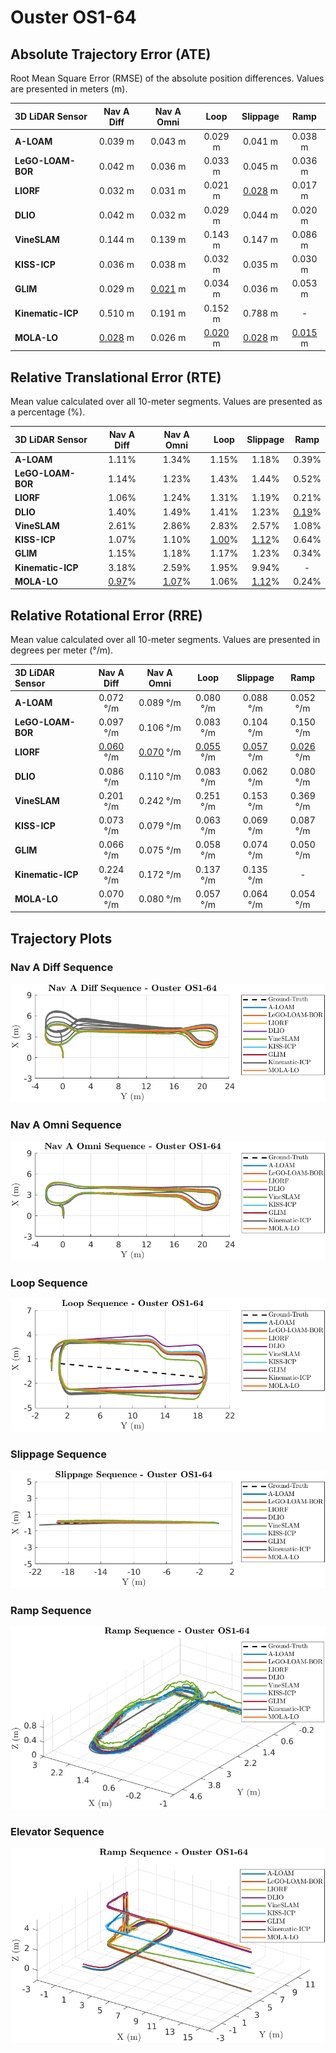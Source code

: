 # Ouster OS1-64

## Absolute Trajectory Error (ATE)

Root Mean Square Error (RMSE) of the absolute position differences. Values are presented in meters (m).

| 3D LiDAR Sensor              | Nav A Diff     | Nav A Omni     | Loop           | Slippage       | Ramp           |
| :--------------------------- | :------------: | :------------: | :------------: | :------------: | :------------: |
| **A-LOAM**                   | 0.039 m        | 0.043 m        | 0.029 m        | 0.041 m        | 0.038 m        |
| **LeGO-LOAM-BOR**            | 0.042 m        | 0.036 m        | 0.033 m        | 0.045 m        | 0.036 m        |
| **LIORF**                    | 0.032 m        | 0.031 m        | 0.021 m        | <u>0.028</u> m | 0.017 m        |
| **DLIO**                     | 0.042 m        | 0.032 m        | 0.029 m        | 0.044 m        | 0.020 m        |
| **VineSLAM**                 | 0.144 m        | 0.139 m        | 0.143 m        | 0.147 m        | 0.086 m        |
| **KISS-ICP**                 | 0.036 m        | 0.038 m        | 0.032 m        | 0.035 m        | 0.030 m        |
| **GLIM**                     | 0.029 m        | <u>0.021</u> m | 0.034 m        | 0.036 m        | 0.053 m        |
| **Kinematic-ICP**            | 0.510 m        | 0.191 m        | 0.152 m        | 0.788 m        | -              |
| **MOLA-LO**                  | <u>0.028</u> m | 0.026 m        | <u>0.020</u> m | <u>0.028</u> m | <u>0.015</u> m |

## Relative Translational Error (RTE)

Mean value calculated over all 10-meter segments. Values are presented as a percentage (%).

| 3D LiDAR Sensor              | Nav A Diff   | Nav A Omni   | Loop         | Slippage     | Ramp         |
| :--------------------------- | :----------: | :----------: | :----------: | :----------: | :----------: |
| **A-LOAM**                   | 1.11%        | 1.34%        | 1.15%        | 1.18%        | 0.39%        |
| **LeGO-LOAM-BOR**            | 1.14%        | 1.23%        | 1.43%        | 1.44%        | 0.52%        |
| **LIORF**                    | 1.06%        | 1.24%        | 1.31%        | 1.19%        | 0.21%        |
| **DLIO**                     | 1.40%        | 1.49%        | 1.41%        | 1.23%        | <u>0.19</u>% |
| **VineSLAM**                 | 2.61%        | 2.86%        | 2.83%        | 2.57%        | 1.08%        |
| **KISS-ICP**                 | 1.07%        | 1.10%        | <u>1.00</u>% | <u>1.12</u>% | 0.64%        |
| **GLIM**                     | 1.15%        | 1.18%        | 1.17%        | 1.23%        | 0.34%        |
| **Kinematic-ICP**            | 3.18%        | 2.59%        | 1.95%        | 9.94%        | -            |
| **MOLA-LO**                  | <u>0.97</u>% | <u>1.07</u>% | 1.06%        | <u>1.12</u>% | 0.24%        |

## Relative Rotational Error (RRE)

Mean value calculated over all 10-meter segments. Values are presented in degrees per meter (°/m).

| 3D LiDAR Sensor              | Nav A Diff       | Nav A Omni       | Loop             | Slippage         | Ramp             |
| :--------------------------- | :--------------: | :--------------: | :--------------: | :--------------: | :--------------: |
| **A-LOAM**                   | 0.072 °/m        | 0.089 °/m        | 0.080 °/m        | 0.088 °/m        | 0.052 °/m        |
| **LeGO-LOAM-BOR**            | 0.097 °/m        | 0.106 °/m        | 0.083 °/m        | 0.104 °/m        | 0.150 °/m        |
| **LIORF**                    | <u>0.060</u> °/m | <u>0.070</u> °/m | <u>0.055</u> °/m | <u>0.057</u> °/m | <u>0.026</u> °/m |
| **DLIO**                     | 0.086 °/m        | 0.110 °/m        | 0.083 °/m        | 0.062 °/m        | 0.080 °/m        |
| **VineSLAM**                 | 0.201 °/m        | 0.242 °/m        | 0.251 °/m        | 0.153 °/m        | 0.369 °/m        |
| **KISS-ICP**                 | 0.073 °/m        | 0.079 °/m        | 0.063 °/m        | 0.069 °/m        | 0.087 °/m        |
| **GLIM**                     | 0.066 °/m        | 0.075 °/m        | 0.058 °/m        | 0.074 °/m        | 0.050 °/m        |
| **Kinematic-ICP**            | 0.224 °/m        | 0.172 °/m        | 0.137 °/m        | 0.135 °/m        | -                |
| **MOLA-LO**                  | 0.070 °/m        | 0.080 °/m        | 0.057 °/m        | 0.064 °/m        | 0.054 °/m        |

## Trajectory Plots

### Nav A Diff Sequence
![](../../../../assets/results/3d_lidar_sensors/ouster/nav_a_diff_ouster.png)

### Nav A Omni Sequence
![](../../../../assets/results/3d_lidar_sensors/ouster/nav_a_omni_ouster.png)

### Loop Sequence
![](../../../../assets/results/3d_lidar_sensors/ouster/loop_ouster.png)

### Slippage Sequence
![](../../../../assets/results/3d_lidar_sensors/ouster/slippage_ouster.png)

### Ramp Sequence
![](../../../../assets/results/3d_lidar_sensors/ouster/ramp_ouster.png)

### Elevator Sequence
![](../../../../assets/results/3d_lidar_sensors/ouster/elevator_ouster.png)